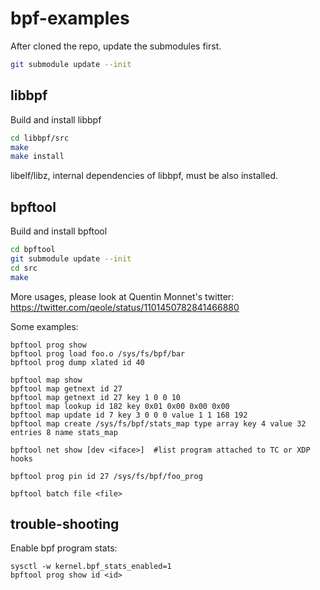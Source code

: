 # bpf-examples

After cloned the repo, update the submodules first.
```sh
git submodule update --init
```

## libbpf
Build and install libbpf

```sh
cd libbpf/src
make
make install
```

libelf/libz, internal dependencies of libbpf, must be also installed.

## bpftool
Build and install bpftool

```sh
cd bpftool
git submodule update --init
cd src
make
```

More usages, please look at Quentin Monnet's twitter: https://twitter.com/qeole/status/1101450782841466880

Some examples:

```console
bpftool prog show
bpftool prog load foo.o /sys/fs/bpf/bar
bpftool prog dump xlated id 40

bpftool map show
bpftool map getnext id 27
bpftool map getnext id 27 key 1 0 0 10
bpftool map lookup id 182 key 0x01 0x00 0x00 0x00
bpftool map update id 7 key 3 0 0 0 value 1 1 168 192
bpftool map create /sys/fs/bpf/stats_map type array key 4 value 32 entries 8 name stats_map

bpftool net show [dev <iface>]  #list program attached to TC or XDP hooks

bpftool prog pin id 27 /sys/fs/bpf/foo_prog

bpftool batch file <file>
```

## trouble-shooting

Enable bpf program stats:

```console
sysctl -w kernel.bpf_stats_enabled=1
bpftool prog show id <id>

```
